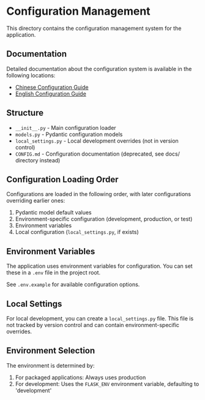 # Configuration Management

This directory contains the configuration management system for the application.

## Documentation

Detailed documentation about the configuration system is available in the following locations:

- [Chinese Configuration Guide](../../docs/zh_CN/configuration.md)
- [English Configuration Guide](../../docs/en/configuration.md)

## Structure

- `__init__.py` - Main configuration loader
- `models.py` - Pydantic configuration models
- `local_settings.py` - Local development overrides (not in version control)
- `CONFIG.md` - Configuration documentation (deprecated, see docs/ directory instead)

## Configuration Loading Order

Configurations are loaded in the following order, with later configurations overriding earlier ones:

1. Pydantic model default values
2. Environment-specific configuration (development, production, or test)
3. Environment variables
4. Local configuration (`local_settings.py`, if exists)

## Environment Variables

The application uses environment variables for configuration. You can set these in a `.env` file in the project root.

See `.env.example` for available configuration options.

## Local Settings

For local development, you can create a `local_settings.py` file. This file is not tracked by version control and can contain environment-specific overrides.

## Environment Selection

The environment is determined by:

1. For packaged applications: Always uses production
2. For development: Uses the `FLASK_ENV` environment variable, defaulting to 'development'
